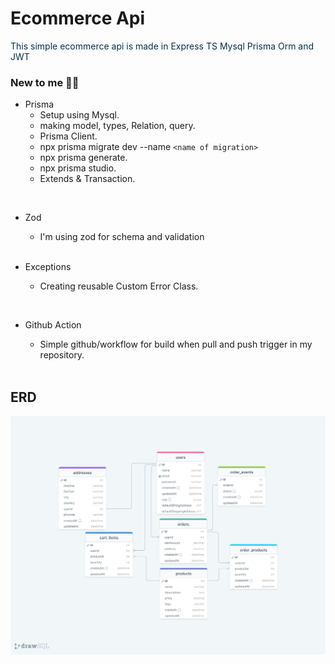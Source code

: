 # Ecommerce Api

<span style="color:#082f49">This simple ecommerce api is made in Express TS Mysql Prisma Orm and JWT</span>



### New to me 🧑‍💻

- Prisma
  * Setup using Mysql.
  * making model, types, Relation, query.
  * Prisma Client.
  * npx prisma migrate dev --name `<name of migration>`
  * npx prisma generate.
  * npx prisma studio.
  * Extends & Transaction.
 <br>

- Zod

  * I'm using zod for schema and validation
  <br>

- Exceptions

  * Creating reusable Custom Error Class.
 <br>
 
- Github Action

   * Simple github/workflow for build when pull and push      trigger in my repository.
  <br>

## ERD

![Example Image](public/images/erd-ecom.png)
  

